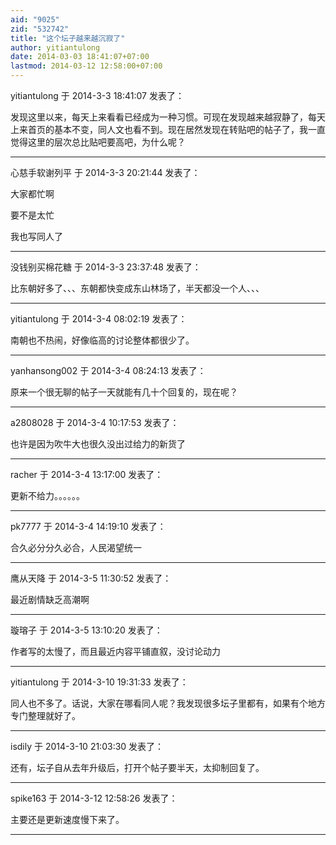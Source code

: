 ```yaml
---
aid: "9025"
zid: "532742"
title: "这个坛子越来越沉寂了"
author: yitiantulong
date: 2014-03-03 18:41:07+07:00
lastmod: 2014-03-12 12:58:00+07:00
---
```


yitiantulong 于 2014-3-3 18:41:07 发表了：

发现这里以来，每天上来看看已经成为一种习惯。可现在发现越来越寂静了，每天上来首页的基本不变，同人文也看不到。现在居然发现在转贴吧的帖子了，我一直觉得这里的层次总比贴吧要高吧，为什么呢？

---

心慈手软谢列平 于 2014-3-3 20:21:44 发表了：

大家都忙啊

要不是太忙

我也写同人了

---

没钱别买棉花糖 于 2014-3-3 23:37:48 发表了：

比东朝好多了、、、东朝都快变成东山林场了，半天都没一个人、、、

---

yitiantulong 于 2014-3-4 08:02:19 发表了：

南朝也不热闹，好像临高的讨论整体都很少了。

---

yanhansong002 于 2014-3-4 08:24:13 发表了：

原来一个很无聊的帖子一天就能有几十个回复的，现在呢？

---

a2808028 于 2014-3-4 10:17:53 发表了：

也许是因为吹牛大也很久没出过给力的新货了

---

racher 于 2014-3-4 13:17:00 发表了：

更新不给力。。。。。。

---

pk7777 于 2014-3-4 14:19:10 发表了：

合久必分分久必合，人民渴望统一

---

鹰从天降 于 2014-3-5 11:30:52 发表了：

最近剧情缺乏高潮啊

---

璇瑢子 于 2014-3-5 13:10:20 发表了：

作者写的太慢了，而且最近内容平铺直叙，没讨论动力

---

yitiantulong 于 2014-3-10 19:31:33 发表了：

同人也不多了。话说，大家在哪看同人呢？我发现很多坛子里都有，如果有个地方专门整理就好了。

---

isdily 于 2014-3-10 21:03:30 发表了：

还有，坛子自从去年升级后，打开个帖子要半天，太抑制回复了。

---

spike163 于 2014-3-12 12:58:26 发表了：

主要还是更新速度慢下来了。

---
